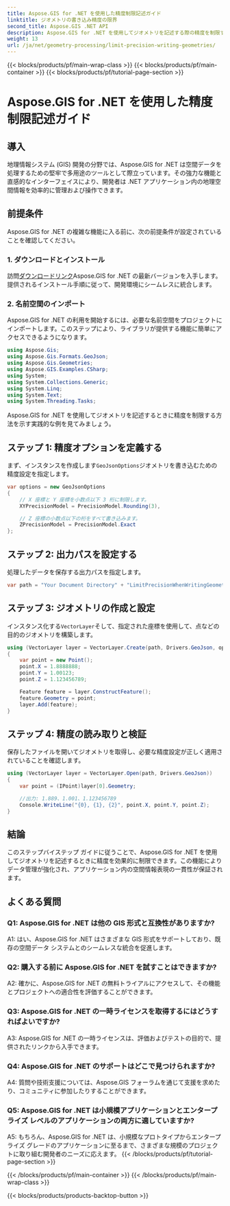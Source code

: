 ```yaml
---
title: Aspose.GIS for .NET を使用した精度制限記述ガイド
linktitle: ジオメトリの書き込み精度の限界
second_title: Aspose.GIS .NET API
description: Aspose.GIS for .NET を使用してジオメトリを記述する際の精度を制限するためのステップバイステップ ガイドをご覧ください。空間データ管理を簡単に強化します。
weight: 13
url: /ja/net/geometry-processing/limit-precision-writing-geometries/
---
```


{{< blocks/products/pf/main-wrap-class >}}
{{< blocks/products/pf/main-container >}}
{{< blocks/products/pf/tutorial-page-section >}}

# Aspose.GIS for .NET を使用した精度制限記述ガイド

## 導入

地理情報システム (GIS) 開発の分野では、Aspose.GIS for .NET は空間データを処理するための堅牢で多用途のツールとして際立っています。その強力な機能と直感的なインターフェイスにより、開発者は .NET アプリケーション内の地理空間情報を効率的に管理および操作できます。

## 前提条件

Aspose.GIS for .NET の複雑な機能に入る前に、次の前提条件が設定されていることを確認してください。

### 1. ダウンロードとインストール

訪問[ダウンロードリンク](https://releases.aspose.com/gis/net/)Aspose.GIS for .NET の最新バージョンを入手します。提供されるインストール手順に従って、開発環境にシームレスに統合します。

### 2. 名前空間のインポート

Aspose.GIS for .NET の利用を開始するには、必要な名前空間をプロジェクトにインポートします。このステップにより、ライブラリが提供する機能に簡単にアクセスできるようになります。

```csharp
using Aspose.Gis;
using Aspose.Gis.Formats.GeoJson;
using Aspose.Gis.Geometries;
using Aspose.GIS.Examples.CSharp;
using System;
using System.Collections.Generic;
using System.Linq;
using System.Text;
using System.Threading.Tasks;
```

Aspose.GIS for .NET を使用してジオメトリを記述するときに精度を制限する方法を示す実践的な例を見てみましょう。

## ステップ 1: 精度オプションを定義する

まず、インスタンスを作成します`GeoJsonOptions`ジオメトリを書き込むための精度設定を指定します。

```csharp
var options = new GeoJsonOptions
{
    // X 座標と Y 座標を小数点以下 3 桁に制限します。
    XYPrecisionModel = PrecisionModel.Rounding(3),

    // Z 座標の小数点以下の桁をすべて書き込みます。
    ZPrecisionModel = PrecisionModel.Exact
};
```

## ステップ 2: 出力パスを設定する

処理したデータを保存する出力パスを指定します。

```csharp
var path = "Your Document Directory" + "LimitPrecisionWhenWritingGeometries_out.json";
```

## ステップ 3: ジオメトリの作成と設定

インスタンス化する`VectorLayer`そして、指定された座標を使用して、点などの目的のジオメトリを構築します。

```csharp
using (VectorLayer layer = VectorLayer.Create(path, Drivers.GeoJson, options))
{
    var point = new Point();
    point.X = 1.8888888;
    point.Y = 1.00123;
    point.Z = 1.123456789;

    Feature feature = layer.ConstructFeature();
    feature.Geometry = point;
    layer.Add(feature);
}
```

## ステップ 4: 精度の読み取りと検証

保存したファイルを開いてジオメトリを取得し、必要な精度設定が正しく適用されていることを確認します。

```csharp
using (VectorLayer layer = VectorLayer.Open(path, Drivers.GeoJson))
{
    var point = (IPoint)layer[0].Geometry;

    //出力: 1.889、1.001、1.123456789
    Console.WriteLine("{0}, {1}, {2}", point.X, point.Y, point.Z);
}
```

## 結論

このステップバイステップ ガイドに従うことで、Aspose.GIS for .NET を使用してジオメトリを記述するときに精度を効果的に制限できます。この機能によりデータ管理が強化され、アプリケーション内の空間情報表現の一貫性が保証されます。

## よくある質問

### Q1: Aspose.GIS for .NET は他の GIS 形式と互換性がありますか?

A1: はい、Aspose.GIS for .NET はさまざまな GIS 形式をサポートしており、既存の空間データ システムとのシームレスな統合を促進します。

### Q2: 購入する前に Aspose.GIS for .NET を試すことはできますか?

A2: 確かに、Aspose.GIS for .NET の無料トライアルにアクセスして、その機能とプロジェクトへの適合性を評価することができます。

### Q3: Aspose.GIS for .NET の一時ライセンスを取得するにはどうすればよいですか?

A3: Aspose.GIS for .NET の一時ライセンスは、評価およびテストの目的で、提供されたリンクから入手できます。

### Q4: Aspose.GIS for .NET のサポートはどこで見つけられますか?

A4: 質問や技術支援については、Aspose.GIS フォーラムを通じて支援を求めたり、コミュニティに参加したりすることができます。

### Q5: Aspose.GIS for .NET は小規模アプリケーションとエンタープライズ レベルのアプリケーションの両方に適していますか?

A5: もちろん、Aspose.GIS for .NET は、小規模なプロトタイプからエンタープライズ グレードのアプリケーションに至るまで、さまざまな規模のプロジェクトに取り組む開発者のニーズに応えます。
{{< /blocks/products/pf/tutorial-page-section >}}

{{< /blocks/products/pf/main-container >}}
{{< /blocks/products/pf/main-wrap-class >}}

{{< blocks/products/products-backtop-button >}}
